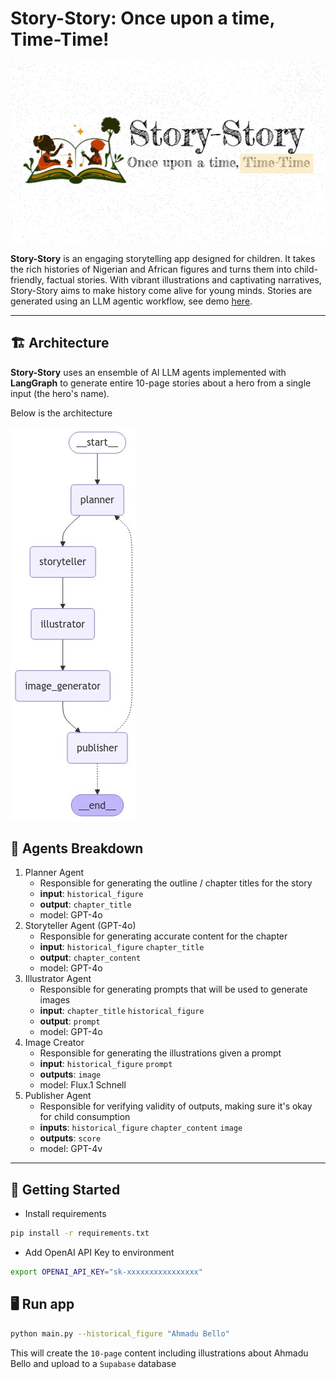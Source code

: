# Story-Story: Once upon a time, Time-Time!

![](thumbnail.png)

**Story-Story** is an engaging storytelling app designed for children. It takes the rich histories of Nigerian and African figures and turns them into child-friendly, factual stories. With vibrant illustrations and captivating narratives, Story-Story aims to make history come alive for young minds. Stories are generated using an LLM agentic workflow, see demo [here](https://naija-heroes.vercel.app).

---

## 🏗️ Architecture

**Story-Story** uses an ensemble of AI LLM agents implemented with **LangGraph** to generate entire 10-page stories about a hero from a single input (the hero's name).

Below is the architecture

![](arch.png)

## 🤖 Agents Breakdown

1. Planner Agent
   - Responsible for generating the outline / chapter titles for the story
   - **input**: `historical_figure`
   - **output**: `chapter_title`
   - model: GPT-4o
2. Storyteller Agent (GPT-4o)
   - Responsible for generating accurate content for the chapter
   - **input**: `historical_figure` `chapter_title`
   - **output**: `chapter_content`
   - model: GPT-4o
3. Illustrator Agent
   - Responsible for generating prompts that will be used to generate images
   - **input**: `chapter_title` `historical_figure`
   - **output**: `prompt`
   - model: GPT-4o
4. Image Creator
   - Responsible for generating the illustrations given a prompt
   - **input**: `historical_figure` `prompt`
   - **outputs**: `image`
   - model: Flux.1 Schnell
5. Publisher Agent
   - Responsible for verifying validity of outputs, making sure it's okay for child consumption
   - **inputs**: `historical_figure` `chapter_content` `image`
   - **outputs**: `score`
   - model: GPT-4v

---

## 🚀 Getting Started
- Install requirements
```bash
pip install -r requirements.txt
```

- Add OpenAI API Key to environment
```bash
export OPENAI_API_KEY="sk-xxxxxxxxxxxxxxxx"  
```

## 🖥️ Run app
```bash
python main.py --historical_figure "Ahmadu Bello"
```
This will create the `10-page` content including illustrations about Ahmadu Bello and upload to a `Supabase` database

